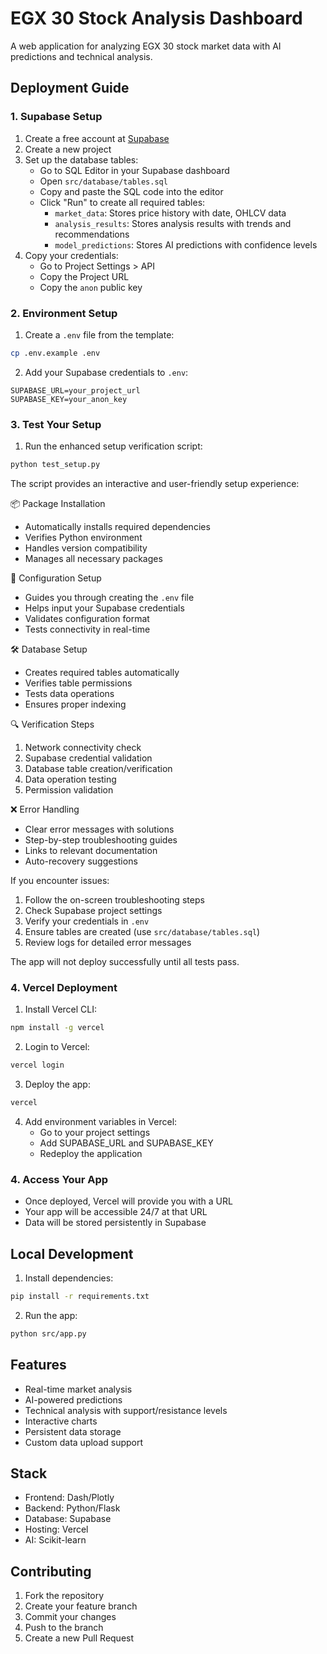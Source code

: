 # EGX 30 Stock Analysis Dashboard

A web application for analyzing EGX 30 stock market data with AI predictions and technical analysis.

## Deployment Guide

### 1. Supabase Setup
1. Create a free account at [Supabase](https://supabase.com)
2. Create a new project
3. Set up the database tables:
   - Go to SQL Editor in your Supabase dashboard
   - Open `src/database/tables.sql`
   - Copy and paste the SQL code into the editor
   - Click "Run" to create all required tables:
     * `market_data`: Stores price history with date, OHLCV data
     * `analysis_results`: Stores analysis results with trends and recommendations
     * `model_predictions`: Stores AI predictions with confidence levels
4. Copy your credentials:
   - Go to Project Settings > API
   - Copy the Project URL
   - Copy the `anon` public key

### 2. Environment Setup
1. Create a `.env` file from the template:
```bash
cp .env.example .env
```
2. Add your Supabase credentials to `.env`:
```
SUPABASE_URL=your_project_url
SUPABASE_KEY=your_anon_key
```

### 3. Test Your Setup
1. Run the enhanced setup verification script:
```bash
python test_setup.py
```

The script provides an interactive and user-friendly setup experience:

📦 Package Installation
- Automatically installs required dependencies
- Verifies Python environment
- Handles version compatibility
- Manages all necessary packages

🔑 Configuration Setup
- Guides you through creating the `.env` file
- Helps input your Supabase credentials
- Validates configuration format
- Tests connectivity in real-time

🛠️ Database Setup
- Creates required tables automatically
- Verifies table permissions
- Tests data operations
- Ensures proper indexing

🔍 Verification Steps
1. Network connectivity check
2. Supabase credential validation
3. Database table creation/verification
4. Data operation testing
5. Permission validation

❌ Error Handling
- Clear error messages with solutions
- Step-by-step troubleshooting guides
- Links to relevant documentation
- Auto-recovery suggestions

If you encounter issues:
1. Follow the on-screen troubleshooting steps
2. Check Supabase project settings
3. Verify your credentials in `.env`
4. Ensure tables are created (use `src/database/tables.sql`)
5. Review logs for detailed error messages

The app will not deploy successfully until all tests pass.

### 4. Vercel Deployment
1. Install Vercel CLI:
```bash
npm install -g vercel
```

2. Login to Vercel:
```bash
vercel login
```

3. Deploy the app:
```bash
vercel
```

4. Add environment variables in Vercel:
   - Go to your project settings
   - Add SUPABASE_URL and SUPABASE_KEY
   - Redeploy the application

### 4. Access Your App
- Once deployed, Vercel will provide you with a URL
- Your app will be accessible 24/7 at that URL
- Data will be stored persistently in Supabase

## Local Development

1. Install dependencies:
```bash
pip install -r requirements.txt
```

2. Run the app:
```bash
python src/app.py
```

## Features
- Real-time market analysis
- AI-powered predictions
- Technical analysis with support/resistance levels
- Interactive charts
- Persistent data storage
- Custom data upload support

## Stack
- Frontend: Dash/Plotly
- Backend: Python/Flask
- Database: Supabase
- Hosting: Vercel
- AI: Scikit-learn

## Contributing
1. Fork the repository
2. Create your feature branch
3. Commit your changes
4. Push to the branch
5. Create a new Pull Request